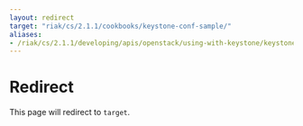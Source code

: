 ```yaml
---
layout: redirect
target: "riak/cs/2.1.1/cookbooks/keystone-conf-sample/"
aliases:
- /riak/cs/2.1.1/developing/apis/openstack/using-with-keystone/keystone-conf-sample
---
```


# Redirect

This page will redirect to `target`.

